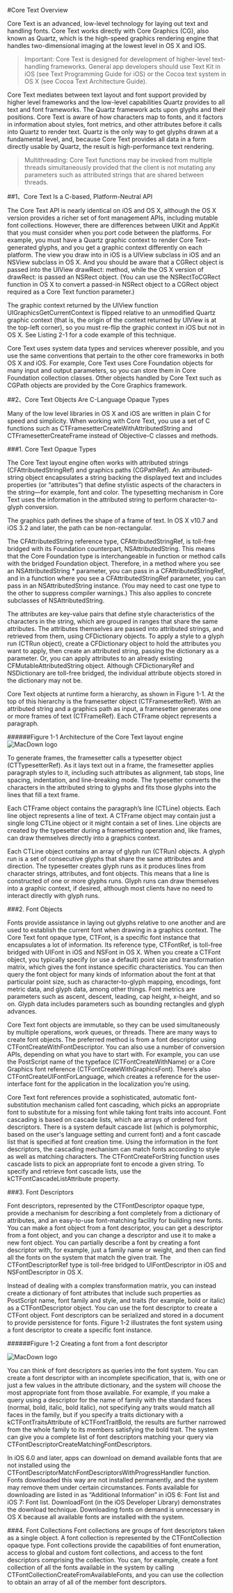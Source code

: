 #Core Text Overview

Core Text is an advanced, low-level technology for laying out text and handling fonts. Core Text works directly with Core Graphics (CG), also known as Quartz, which is the high-speed graphics rendering engine that handles two-dimensional imaging at the lowest level in OS X and iOS.


>Important: Core Text is designed for development of higher-level text-handling frameworks. General app developers should use Text Kit in iOS (see Text Programming Guide for iOS) or the Cocoa text system in OS X (see Cocoa Text Architecture Guide).

Core Text mediates between text layout and font support provided by higher level frameworks and the low-level capabilities Quartz provides to all text and font frameworks. The Quartz framework acts upon glyphs and their positions. Core Text is aware of how characters map to fonts, and it factors in information about styles, font metrics, and other attributes before it calls into Quartz to render text. Quartz is the only way to get glyphs drawn at a fundamental level, and, because Core Text provides all data in a form directly usable by Quartz, the result is high-performance text rendering.

>Multithreading: Core Text functions may be invoked from multiple threads simultaneously provided that the client is not mutating any parameters such as attributed strings that are shared between threads.


##1、Core Text Is a C-based, Platform-Neutral API

The Core Text API is nearly identical on iOS and OS X, although the OS X version provides a richer set of font management APIs, including mutable font collections. However, there are differences between UIKit and AppKit that you must consider when you port code between the platforms. For example, you must have a Quartz graphic context to render Core Text–generated glyphs, and you get a graphic context differently on each platform. The view you draw into in iOS is a UIView subclass in iOS and an NSView subclass in OS X. And you should be aware that a CGRect object is passed into the UIView drawRect: method, while the OS X version of drawRect: is passed an NSRect object. (You can use the NSRectToCGRect function in OS X to convert a passed-in NSRect object to a CGRect object required as a Core Text function parameter.)

The graphic context returned by the UIView function UIGraphicsGetCurrentContext is flipped relative to an unmodified Quartz graphic context (that is, the origin of the context returned by UIView is at the top-left corner), so you must re-flip the graphic context in iOS but not in OS X. See Listing 2-1 for a code example of this technique.

Core Text uses system data types and services wherever possible, and you use the same conventions that pertain to the other core frameworks in both OS X and iOS. For example, Core Text uses Core Foundation objects for many input and output parameters, so you can store them in Core Foundation collection classes. Other objects handled by Core Text such as CGPath objects are provided by the Core Graphics framework.

##2、Core Text Objects Are C-Language Opaque Types

Many of the low level libraries in OS X and iOS are written in plain C for speed and simplicity. When working with Core Text, you use a set of C functions such as CTFramesetterCreateWithAttributedString and CTFramesetterCreateFrame instead of Objective-C classes and methods.


###1. Core Text Opaque Types

The Core Text layout engine often works with attributed strings (CFAttributedStringRef) and graphics paths (CGPathRef). An attributed-string object encapsulates a string backing the displayed text and includes properties (or “attributes”) that define stylistic aspects of the characters in the string—for example, font and color. The typesetting mechanism in Core Text uses the information in the attributed string to perform character-to-glyph conversion.

The graphics path defines the shape of a frame of text. In OS X v10.7 and iOS 3.2 and later, the path can be non-rectangular.

The CFAttributedString reference type, CFAttributedStringRef, is toll-free bridged with its Foundation counterpart, NSAttributedString. This means that the Core Foundation type is interchangeable in function or method calls with the bridged Foundation object. Therefore, in a method where you see an NSAttributedString * parameter, you can pass in a CFAttributedStringRef, and in a function where you see a CFAttributedStringRef parameter, you can pass in an NSAttributedString instance. (You may need to cast one type to the other to suppress compiler warnings.) This also applies to concrete subclasses of NSAttributedString.

The attributes are key-value pairs that define style characteristics of the characters in the string, which are grouped in ranges that share the same attributes. The attributes themselves are passed into attributed strings, and retrieved from them, using CFDictionary objects. To apply a style to a glyph run (CTRun object), create a CFDictionary object to hold the attributes you want to apply, then create an attributed string, passing the dictionary as a parameter. Or, you can apply attributes to an already existing CFMutableAttributedString object. Although CFDictionaryRef and NSDictionary are toll-free bridged, the individual attribute objects stored in the dictionary may not be.

Core Text objects at runtime form a hierarchy, as shown in Figure 1-1. At the top of this hierarchy is the framesetter object (CTFramesetterRef). With an attributed string and a graphics path as input, a framesetter generates one or more frames of text (CTFrameRef). Each CTFrame object represents a paragraph.

######Figure 1-1  Architecture of the Core Text layout engine
![MacDown logo](https://developer.apple.com/library/content/documentation/StringsTextFonts/Conceptual/CoreText_Programming/Art/core_text_arch_2x.png)

To generate frames, the framesetter calls a typesetter object (CTTypesetterRef). As it lays text out in a frame, the framesetter applies paragraph styles to it, including such attributes as alignment, tab stops, line spacing, indentation, and line-breaking mode. The typesetter converts the characters in the attributed string to glyphs and fits those glyphs into the lines that fill a text frame.

Each CTFrame object contains the paragraph’s line (CTLine) objects. Each line object represents a line of text. A CTFrame object may contain just a single long CTLine object or it might contain a set of lines. Line objects are created by the typesetter during a framesetting operation and, like frames, can draw themselves directly into a graphics context.

Each CTLine object contains an array of glyph run (CTRun) objects. A glyph run is a set of consecutive glyphs that share the same attributes and direction. The typesetter creates glyph runs as it produces lines from character strings, attributes, and font objects. This means that a line is constructed of one or more glyphs runs. Glyph runs can draw themselves into a graphic context, if desired, although most clients have no need to interact directly with glyph runs.

###2. Font Objects

Fonts provide assistance in laying out glyphs relative to one another and are used to establish the current font when drawing in a graphics context. The Core Text font opaque type, CTFont, is a specific font instance that encapsulates a lot of information. Its reference type, CTFontRef, is toll-free bridged with UIFont in iOS and NSFont in OS X. When you create a CTFont object, you typically specify (or use a default) point size and transformation matrix, which gives the font instance specific characteristics. You can then query the font object for many kinds of information about the font at that particular point size, such as character-to-glyph mapping, encodings, font metric data, and glyph data, among other things. Font metrics are parameters such as ascent, descent, leading, cap height, x-height, and so on. Glyph data includes parameters such as bounding rectangles and glyph advances.

Core Text font objects are immutable, so they can be used simultaneously by multiple operations, work queues, or threads. There are many ways to create font objects. The preferred method is from a font descriptor using CTFontCreateWithFontDescriptor. You can also use a number of conversion APIs, depending on what you have to start with. For example, you can use the PostScript name of the typeface (CTFontCreateWithName) or a Core Graphics font reference (CTFontCreateWithGraphicsFont). There’s also CTFontCreateUIFontForLanguage, which creates a reference for the user-interface font for the application in the localization you’re using.

Core Text font references provide a sophisticated, automatic font-substitution mechanism called font cascading, which picks an appropriate font to substitute for a missing font while taking font traits into account. Font cascading is based on cascade lists, which are arrays of ordered font descriptors. There is a system default cascade list (which is polymorphic, based on the user's language setting and current font) and a font cascade list that is specified at font creation time. Using the information in the font descriptors, the cascading mechanism can match fonts according to style as well as matching characters. The CTFontCreateForString function uses cascade lists to pick an appropriate font to encode a given string. To specify and retrieve font cascade lists, use the kCTFontCascadeListAttribute property.

###3. Font Descriptors

Font descriptors, represented by the CTFontDescriptor opaque type, provide a mechanism for describing a font completely from a dictionary of attributes, and an easy-to-use font-matching facility for building new fonts. You can make a font object from a font descriptor, you can get a descriptor from a font object, and you can change a descriptor and use it to make a new font object. You can partially describe a font by creating a font descriptor with, for example, just a family name or weight, and then can find all the fonts on the system that match the given trait. The CTFontDescriptorRef type is toll-free bridged to UIFontDescriptor in iOS and NSFontDescriptor in OS X.

Instead of dealing with a complex transformation matrix, you can instead create a dictionary of font attributes that include such properties as PostScript name, font family and style, and traits (for example, bold or italic) as a CTFontDescriptor object. You can use the font descriptor to create a CTFont object. Font descriptors can be serialized and stored in a document to provide persistence for fonts. Figure 1-2 illustrates the font system using a font descriptor to create a specific font instance.

######Figure 1-2  Creating a font from a font descriptor

![MacDown logo](https://developer.apple.com/library/content/documentation/StringsTextFonts/Conceptual/CoreText_Programming/Art/query_font_system_2x.png)

You can think of font descriptors as queries into the font system. You can create a font descriptor with an incomplete specification, that is, with one or just a few values in the attribute dictionary, and the system will choose the most appropriate font from those available. For example, if you make a query using a descriptor for the name of family with the standard faces (normal, bold, italic, bold italic), not specifying any traits would match all faces in the family, but if you specify a traits dictionary with a kCTFontTraitsAttribute of kCTFontTraitBold, the results are further narrowed from the whole family to its members satisfying the bold trait. The system can give you a complete list of font descriptors matching your query via CTFontDescriptorCreateMatchingFontDescriptors.

In iOS 6.0 and later, apps can download on demand available fonts that are not installed using the CTFontDescriptorMatchFontDescriptorsWithProgressHandler function. Fonts downloaded this way are not installed permanently, and the system may remove them under certain circumstances. Fonts available for downloading are listed in as “Additional Information” in iOS 6: Font list and iOS 7: Font list. DownloadFont (in the iOS Developer Library) demonstrates the download technique. Downloading fonts on demand is unnecessary in OS X because all available fonts are installed with the system.

###4. Font Collections
Font collections are groups of font descriptors taken as a single object. A font collection is represented by the CTFontCollection opaque type. Font collections provide the capabilities of font enumeration, access to global and custom font collections, and access to the font descriptors comprising the collection. You can, for example, create a font collection of all the fonts available in the system by calling CTFontCollectionCreateFromAvailableFonts, and you can use the collection to obtain an array of all of the member font descriptors.







